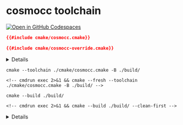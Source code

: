 # cosmocc toolchain

[![Open in GitHub Codespaces](https://github.com/codespaces/badge.svg)](https://codespaces.new/jcbhmr/cmakebyexample.jcbhmr.com?quickstart=1&devcontainer_path=.devcontainer%2Fcosmocc-toolchain%2Fdevcontainer.json)

```cmake:cmake/cosmocc.cmake
{{#include cmake/cosmocc.cmake}}
```

```cmake:cmake/cosmocc-override.cmake
{{#include cmake/cosmocc-override.cmake}}
```

<details>

```c:main.c
{{#include main.c}}
```

```cmake:CMakeLists.txt
{{#include CMakeLists.txt}}
```

</details>

```sh:
cmake --toolchain ./cmake/cosmocc.cmake -B ./build/
```

```
<!-- cmdrun exec 2>&1 && cmake --fresh --toolchain ./cmake/cosmocc.cmake -B ./build/ -->
```

```sh:
cmake --build ./build/
```

```
<!-- cmdrun exec 2>&1 && cmake --build ./build/ --clean-first -->
```

<details>

```sh:
./build/cosmocc-toolchain
```

```
<!-- cmdrun exec 2>&1 && ./build/cosmocc-toolchain -->
```

</details>
